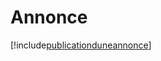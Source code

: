 # Annonce

[!include[publicationduneannonce](annonce.publicationduneannonce.autogen.md)]


































































































